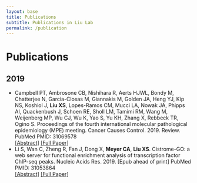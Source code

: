 ```yaml
---
layout: base
title: Publications
subtitle: Publications in Liu Lab
permalink: /publication
---
```


# Publications

## 2019
- Campbell PT, Ambrosone CB, Nishihara R, Aerts HJWL, Bondy M, Chatterjee N, Garcia-Closas M, Giannakis M, Golden JA, Heng YJ, Kip NS, Koshiol J, **Liu XS**, Lopes-Ramos CM, Mucci LA, Nowak JA, Phipps AI, Quackenbush J, Schoen RE, Sholl LM, Tamimi RM, Wang M, Weijenberg MP, Wu CJ, Wu K, Yao S, Yu KH, Zhang X, Rebbeck TR, Ogino S. Proceedings of the fourth international molecular pathological epidemiology (MPE) meeting. Cancer Causes Control. 2019. Review. PubMed PMID: 31069578 <br>
[[Abstract]](https://www.ncbi.nlm.nih.gov/pubmed/31069578)
[[Full Paper]](/resources/publications/Campbell_CCC_2019.pdf)
- Li S, Wan C, Zheng R, Fan J, Dong X, **Meyer CA**, **Liu XS**. Cistrome-GO: a web server for functional enrichment analysis of transcription factor ChIP-seq peaks. Nucleic Acids Res. 2019. [Epub ahead of print] PubMed PMID: 31053864 <br>
[[Abstract]](https://www.ncbi.nlm.nih.gov/pubmed/31053864)
[[Full Paper]](/resources/publications/Li_OxfordPress_2019.pdf)